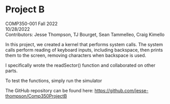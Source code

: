 # Project B
COMP350-001 Fall 2022  
10/28/2022  
Contributors: Jesse Thompson, TJ Bourget, Sean Tammelleo, Craig Kimello

In this project, we created a kernel that performs system calls.
The system calls perform reading of keyboard inputs, including backspace, then prints them
to the screen, removing characters when backspace is used.

I specifically wrote the readSector() function and collaborated on other parts.

To test the functions, simply run the simulator

The GitHub repository can be found here: https://github.com/jesse-thompson/Comp350ProjectB